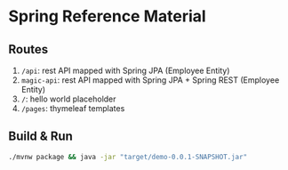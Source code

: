 # Spring Reference Material

## Routes

1. `/api`: rest API mapped with Spring JPA (Employee Entity)
1. `magic-api`: rest API mapped with Spring JPA + Spring REST (Employee Entity)
1. `/`: hello world placeholder
1. `/pages`: thymeleaf templates

## Build & Run

```sh
./mvnw package && java -jar "target/demo-0.0.1-SNAPSHOT.jar"
```
